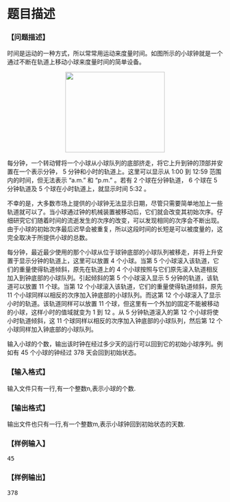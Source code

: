 # 题目描述


<h3>
【问题描述】
</h3>
<p>
时间是运动的一种方式，所以常常用运动来度量时间。如图所示的小球钟就是一个通过不断在轨道上移动小球来度量时间的简单设备。
</p>
<p align="center">
<img alt="" src="http://poj.org/images/1879_1.jpg" height="188" width="232"/> 
</p>
<p>
每分钟，一个转动臂将一个小球从小球队列的底部挤走，将它上升到钟的顶部并安置在一个表示分钟， 5 分钟和小时的轨道上。这里可以显示从 1:00 到 12:59 范围内的时间，但无法表示 “a.m.” 和 “p.m.” 。若有 2 个球在分钟轨道， 6 个球在 5 分钟轨道及 5 个球在小时轨道上，就显示时间 5:32 。
</p>
<p>
不幸的是，大多数市场上提供的小球钟无法显示日期，尽管只需要简单地加上一些轨道就可以了。当小球通过钟的机械装置被移动后，它们就会改变其初始次序。仔细研究它们随着时间的流逝发生的次序的改变，可以发现相同的次序会不断出现。由于小球的初始次序最后迟早会被重复，所以这段时间的长短是可以被度量的，这完全取决于所提供小球的总数。
</p>
<p>
每分钟，最近最少使用的那个小球从位于球钟底部的小球队列被移走，并将上升安置于显示分钟的轨道上，这里可以放置 4 个小球。当第 5 个小球滚入该轨道，它们的重量使得轨道倾斜，原先在轨道上的 4 个小球按照与它们原先滚入轨道相反加入到钟底部的小球队列。引起倾斜的第 5 个小球滚入显示 5 分钟的轨道，该轨道可以放置 11 个球。当第 12 个小球滚入该轨道，它们的重量使得轨道倾斜，原先 11 个小球同样以相反的次序加入钟底部的小球队列。而这第 12 个小球滚入了显示小时的轨道。该轨道同样可以放置 11 个球，但这里有一个外加的固定不能被移动的小球，这样小时的值域就变为 1 到 12 。从 5 分钟轨道滚入的第 12 个小球将使小时轨道倾斜，这 11 个球同样以相反的次序加入钟底部的小球队列，然后第 12 个小球同样加入钟底部的小球队列。
</p>
<p>
输入小球的个数，输出该时钟在经过多少天的运行可以回到它的初始小球序列。例如有 45 个小球的钟经过 378 天会回到初始状态。
</p>
<h3>
【输入格式】
</h3>
<p>
输入文件只有一行,有一个整数n,表示小球的个数.
</p>
<h3>
【输出格式】
</h3>
<p>
输出文件也只有一行,有一个整数m,表示小球钟回到初始状态的天数.
</p>
<h3>
【样例输入】
</h3>
<pre>45
</pre>
<h3>
【样例输出】
</h3>
<pre>378
</pre>
